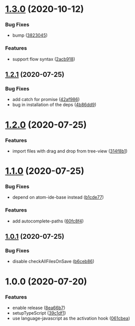 # [1.3.0](https://github.com/atom-ide-community/atom-ide-javascript/compare/v1.2.1...v1.3.0) (2020-10-12)


### Bug Fixes

* bump ([3823045](https://github.com/atom-ide-community/atom-ide-javascript/commit/3823045fc95e8ffa78e993ecd5d25c41dbbb5aca))


### Features

* support flow syntax ([2acb918](https://github.com/atom-ide-community/atom-ide-javascript/commit/2acb918f0d4c83a8d09f4a814fe66c54c6da6c3d))

## [1.2.1](https://github.com/atom-ide-community/atom-ide-javascript/compare/v1.2.0...v1.2.1) (2020-07-25)

### Bug Fixes

- add catch for promise ([42af986](https://github.com/atom-ide-community/atom-ide-javascript/commit/42af986e989cb01f1a87c8fe518d5cbe6c13c3a1))
- bug in installation of the deps ([4b86dd9](https://github.com/atom-ide-community/atom-ide-javascript/commit/4b86dd9b410019e737bea012956faf1323de792d))

# [1.2.0](https://github.com/atom-ide-community/atom-ide-javascript/compare/v1.1.0...v1.2.0) (2020-07-25)

### Features

- import files with drag and drop from tree-view ([314f8b1](https://github.com/atom-ide-community/atom-ide-javascript/commit/314f8b1ef3a672fe70e06504c0b5f6145cdff470))

# [1.1.0](https://github.com/atom-ide-community/atom-ide-javascript/compare/v1.0.1...v1.1.0) (2020-07-25)

### Bug Fixes

- depend on atom-ide-base instead ([b1cde77](https://github.com/atom-ide-community/atom-ide-javascript/commit/b1cde7734ab14e249b0c2ef2fa584f8ed5a4fec0))

### Features

- add autocomplete-paths ([60fc8f4](https://github.com/atom-ide-community/atom-ide-javascript/commit/60fc8f49dae95eb35d78c7d8f1b2defab5e1682e))

## [1.0.1](https://github.com/atom-ide-community/atom-ide-javascript/compare/v1.0.0...v1.0.1) (2020-07-25)

### Bug Fixes

- disable checkAllFilesOnSave ([b6ceb86](https://github.com/atom-ide-community/atom-ide-javascript/commit/b6ceb867ebb652af14d62118df3911200d318195))

# 1.0.0 (2020-07-20)

### Features

- enable release ([8ea66b7](https://github.com/atom-ide-community/atom-ide-javascript/commit/8ea66b720f85fc8f36ddd90f59a8e15cb1d4dc89))
- setupTypeScript ([39c1df1](https://github.com/atom-ide-community/atom-ide-javascript/commit/39c1df10f6fb9ac82ff072e5aa877204b1ad1a05))
- use language-javascript as the activation hook ([061cbea](https://github.com/atom-ide-community/atom-ide-javascript/commit/061cbea8d19265c874eabaae0e1bd43ca5fbd33f))
